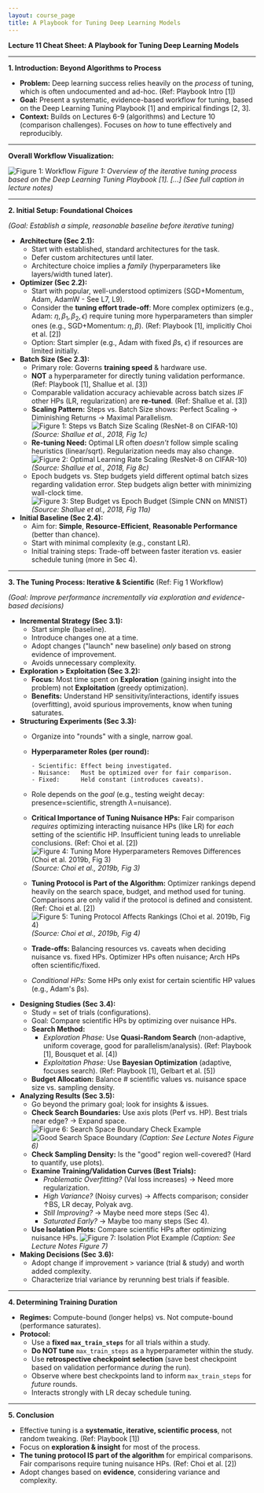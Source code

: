 ```yaml
---
layout: course_page
title: A Playbook for Tuning Deep Learning Models
---
```


**Lecture 11 Cheat Sheet: A Playbook for Tuning Deep Learning Models**

---

**1. Introduction: Beyond Algorithms to Process**

*   **Problem:** Deep learning success relies heavily on the *process* of tuning, which is often undocumented and ad-hoc. (Ref: Playbook Intro [1])
*   **Goal:** Present a systematic, evidence-based workflow for tuning, based on the Deep Learning Tuning Playbook [1] and empirical findings [2, 3].
*   **Context:** Builds on Lectures 6-9 (algorithms) and Lecture 10 (comparison challenges). Focuses on *how* to tune effectively and reproducibly.

---

**Overall Workflow Visualization:**

![Figure 1: Workflow](figures/workflow.svg)
*Figure 1: Overview of the iterative tuning process based on the Deep Learning Tuning Playbook [1]. [...] (See full caption in lecture notes)*

---

**2. Initial Setup: Foundational Choices**

*(Goal: Establish a simple, reasonable baseline before iterative tuning)*

*   **Architecture (Sec 2.1):**
    *   Start with established, standard architectures for the task.
    *   Defer custom architectures until later.
    *   Architecture choice implies a *family* (hyperparameters like layers/width tuned later).
*   **Optimizer (Sec 2.2):**
    *   Start with popular, well-understood optimizers (SGD+Momentum, Adam, AdamW - See L7, L9).
    *   Consider the **tuning effort trade-off**: More complex optimizers (e.g., Adam: $η, \beta_1, \beta_2, \epsilon$) require tuning more hyperparameters than simpler ones (e.g., SGD+Momentum: $η, \beta$). (Ref: Playbook [1], implicitly Choi et al. [2])
    *   Option: Start simpler (e.g., Adam with fixed $\beta$s, $\epsilon$) if resources are limited initially.
*   **Batch Size (Sec 2.3):**
    *   Primary role: Governs **training speed** & hardware use.
    *   **NOT** a hyperparameter for directly tuning validation performance. (Ref: Playbook [1], Shallue et al. [3])
    *   Comparable validation accuracy achievable across batch sizes *IF* other HPs (LR, regularization) are **re-tuned**. (Ref: Shallue et al. [3])
    *   **Scaling Pattern:** Steps vs. Batch Size shows: Perfect Scaling -> Diminishing Returns -> Maximal Parallelism.
        ![Figure 1: Steps vs Batch Size Scaling (ResNet-8 on CIFAR-10)](figures/shallue_fig1c.png)
        *(Source: Shallue et al., 2018, Fig 1c)*
    *   **Re-tuning Need:** Optimal LR often *doesn't* follow simple scaling heuristics (linear/sqrt). Regularization needs may also change.
        ![Figure 2: Optimal Learning Rate Scaling (ResNet-8 on CIFAR-10)](figures/shallue_fig8c.png)
        *(Source: Shallue et al., 2018, Fig 8c)*
    *   Epoch budgets vs. Step budgets yield different optimal batch sizes regarding validation error. Step budgets align better with minimizing wall-clock time.
        ![Figure 3: Step Budget vs Epoch Budget (Simple CNN on MNIST)](figures/shallue_fig11a.png)
        *(Source: Shallue et al., 2018, Fig 11a)*
*   **Initial Baseline (Sec 2.4):**
    *   Aim for: **Simple**, **Resource-Efficient**, **Reasonable Performance** (better than chance).
    *   Start with minimal complexity (e.g., constant LR).
    *   Initial training steps: Trade-off between faster iteration vs. easier schedule tuning (more in Sec 4).

---

**3. The Tuning Process: Iterative & Scientific** (Ref: Fig 1 Workflow)

*(Goal: Improve performance incrementally via exploration and evidence-based decisions)*

*   **Incremental Strategy (Sec 3.1):**
    *   Start simple (baseline).
    *   Introduce changes one at a time.
    *   Adopt changes ("launch" new baseline) *only* based on strong evidence of improvement.
    *   Avoids unnecessary complexity.
*   **Exploration > Exploitation (Sec 3.2):**
    *   **Focus:** Most time spent on **Exploration** (gaining insight into the problem) not **Exploitation** (greedy optimization).
    *   **Benefits:** Understand HP sensitivity/interactions, identify issues (overfitting), avoid spurious improvements, know when tuning saturates.
*   **Structuring Experiments (Sec 3.3):**
    *   Organize into "rounds" with a single, narrow goal.
    *   **Hyperparameter Roles (per round):**

        ```
        - Scientific: Effect being investigated.
        - Nuisance:   Must be optimized over for fair comparison.
        - Fixed:      Held constant (introduces caveats).
        ```

    *   Role depends on the *goal* (e.g., testing weight decay: presence=scientific, strength $λ$=nuisance).
    *   **Critical Importance of Tuning Nuisance HPs:** Fair comparison *requires* optimizing interacting nuisance HPs (like LR) for *each* setting of the scientific HP. Insufficient tuning leads to unreliable conclusions. (Ref: Choi et al. [2])
        ![Figure 4: Tuning More Hyperparameters Removes Differences (Choi et al. 2019b, Fig 3)](figures/choi_fig3.png)
        *(Source: Choi et al., 2019b, Fig 3)*
    *   **Tuning Protocol is Part of the Algorithm:** Optimizer rankings depend heavily on the search space, budget, and method used for tuning. Comparisons are only valid if the protocol is defined and consistent. (Ref: Choi et al. [2])
        ![Figure 5: Tuning Protocol Affects Rankings (Choi et al. 2019b, Fig 4)](figures/choi_fig4.png)
        *(Source: Choi et al., 2019b, Fig 4)*
    *   **Trade-offs:** Balancing resources vs. caveats when deciding nuisance vs. fixed HPs. Optimizer HPs often nuisance; Arch HPs often scientific/fixed.
    *   *Conditional HPs:* Some HPs only exist for certain scientific HP values (e.g., Adam's βs).
*   **Designing Studies (Sec 3.4):**
    *   Study = set of trials (configurations).
    *   Goal: Compare scientific HPs by optimizing over nuisance HPs.
    *   **Search Method:**
        *   *Exploration Phase:* Use **Quasi-Random Search** (non-adaptive, uniform coverage, good for parallelism/analysis). (Ref: Playbook [1], Bousquet et al. [4])
        *   *Exploitation Phase:* Use **Bayesian Optimization** (adaptive, focuses search). (Ref: Playbook [1], Gelbart et al. [5])
    *   **Budget Allocation:** Balance # scientific values vs. nuisance space size vs. sampling density.
*   **Analyzing Results (Sec 3.5):**
    *   Go beyond the primary goal; look for insights & issues.
    *   **Check Search Boundaries:** Use axis plots (Perf vs. HP). Best trials near edge? -> Expand space.
        ![Figure 6: Search Space Boundary Check Example](figures/bad_search_space.png) <!-- Bad -->
        ![Good Search Space Boundary](figures/good_search_space.png) <!-- Good -->
        *(Caption: See Lecture Notes Figure 6)*
    *   **Check Sampling Density:** Is the "good" region well-covered? (Hard to quantify, use plots).
    *   **Examine Training/Validation Curves (Best Trials):**
        *   *Problematic Overfitting?* (Val loss increases) -> Need more regularization.
        *   *High Variance?* (Noisy curves) -> Affects comparison; consider ↑BS, LR decay, Polyak avg.
        *   *Still Improving?* -> Maybe need more steps (Sec 4).
        *   *Saturated Early?* -> Maybe too many steps (Sec 4).
    *   **Use Isolation Plots:** Compare scientific HPs after optimizing nuisance HPs.
        ![Figure 7: Isolation Plot Example](figures/isolation_plot.png)
        *(Caption: See Lecture Notes Figure 7)*
*   **Making Decisions (Sec 3.6):**
    *   Adopt change if improvement > variance (trial & study) and worth added complexity.
    *   Characterize trial variance by rerunning best trials if feasible.

---

**4. Determining Training Duration**

*   **Regimes:** Compute-bound (longer helps) vs. Not compute-bound (performance saturates).
*   **Protocol:**
    *   Use a **fixed `max_train_steps`** for all trials within a study.
    *   **Do NOT tune** `max_train_steps` as a hyperparameter within the study.
    *   Use **retrospective checkpoint selection** (save best checkpoint based on validation performance *during* the run).
    *   Observe where best checkpoints land to inform `max_train_steps` for *future* rounds.
    *   Interacts strongly with LR decay schedule tuning.

---

**5. Conclusion**

*   Effective tuning is a **systematic, iterative, scientific process**, not random tweaking. (Ref: Playbook [1])
*   Focus on **exploration & insight** for most of the process.
*   **The tuning protocol IS part of the algorithm** for empirical comparisons. Fair comparisons require tuning nuisance HPs. (Ref: Choi et al. [2])
*   Adopt changes based on **evidence**, considering variance and complexity.

